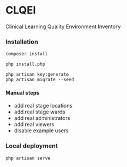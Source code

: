 # CLQEI

Clinical Learning Quality Environment Inventory


### Installation

    composer install

    php install.php

    php artisan key:generate
    php artisan migrate --seed

#### Manual steps

- add real stage locations
- add real stage wards
- add real administrators
- add real viewers
- disable example users


### Local deployment

    php artisan serve
